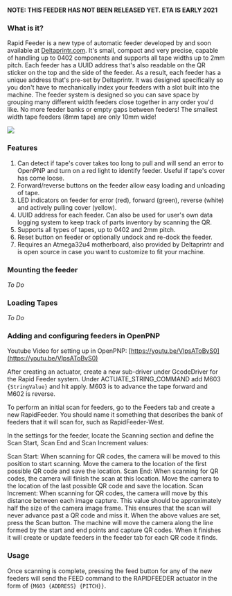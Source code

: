 **NOTE: THIS FEEDER HAS NOT BEEN RELEASED YET. ETA IS EARLY 2021**

### What is it?

Rapid Feeder is a new type of automatic feeder developed by and soon available at [Deltaprintr.com](deltaprintr.com). It's small, compact and very precise, capable of handling up to 0402 components and supports all tape widths up to 2mm pitch. Each feeder has a UUID address that's also readable on the QR sticker on the top and the side of the feeder. As a result, each feeder has a unique address that's pre-set by Deltaprintr. It was designed specifically so you don't have to mechanically index your feeders with a slot built into the machine. The feeder system is designed so you can save space by grouping many different width feeders close together in any order you'd like. No more feeder banks or empty gaps between feeders! The smallest width tape feeders (8mm tape) are only 10mm wide!

![](https://i.imgur.com/w4hB2dW.png)

### Features
1. Can detect if tape's cover takes too long to pull and will send an error to OpenPNP and turn on a red light to identify feeder. Useful if tape's cover has come loose.
2. Forward/reverse buttons on the feeder allow easy loading and unloading of tape.
3. LED indicators on feeder for error (red), forward (green), reverse (white) and actively pulling cover (yellow).
4. UUID address for each feeder. Can also be used for user's own data logging system to keep track of parts inventory by scanning the QR.
5. Supports all types of tapes, up to 0402 and 2mm pitch.
6. Reset button on feeder or optionally undock and re-dock the feeder.
7. Requires an Atmega32u4 motherboard, also provided by Deltaprintr and is open source in case you want to customize to fit your machine.

### Mounting the feeder

*To Do*

### Loading Tapes
*To Do*

### Adding and configuring feeders in OpenPNP

Youtube Video for setting up in OpenPNP: [https://youtu.be/VlpsAToBvS0](https://youtu.be/VlpsAToBvS0)

After creating an actuator, create a new sub-driver under GcodeDriver for the Rapid Feeder system. Under ACTUATE_STRING_COMMAND add M603 `{StringValue}` and hit apply. M603 is to advance the tape forward and M602 is reverse.

To perform an initial scan for feeders, go to the Feeders tab and create a new RapidFeeder. You should name it something that describes the bank of feeders that it will scan for, such as RapidFeeder-West.

In the settings for the feeder, locate the Scanning section and define the Scan Start, Scan End and Scan Increment values:

Scan Start: When scanning for QR codes, the camera will be moved to this position to start scanning. Move the camera to the location of the first possible QR code and save the location.
Scan End: When scanning for QR codes, the camera will finish the scan at this location. Move the camera to the location of the last possible QR code and save the location.
Scan Increment: When scanning for QR codes, the camera will move by this distance between each image capture. This value should be approximately half the size of the camera image frame. This ensures that the scan will never advance past a QR code and miss it.
When the above values are set, press the Scan button. The machine will move the camera along the line formed by the start and end points and capture QR codes. When it finishes it will create or update feeders in the feeder tab for each QR code it finds.

### Usage

Once scanning is complete, pressing the feed button for any of the new feeders will send the FEED command to the RAPIDFEEDER actuator in the form of `{M603 {ADDRESS} {PITCH}}`.